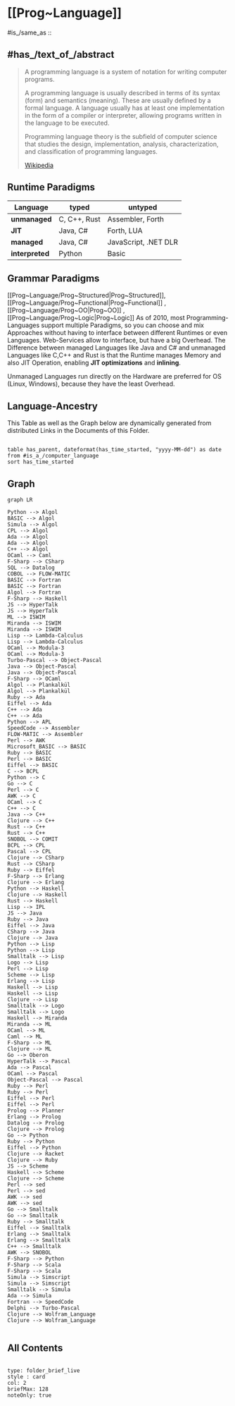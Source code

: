 # [[Prog~Language]] 

#is_/same_as :: 

## #has_/text_of_/abstract 

> A programming language is a system of notation for writing computer programs.
>
> A programming language is usually described in terms of its syntax (form) and semantics (meaning). 
> These are usually defined by a formal language. 
> A language usually has at least one implementation in the form of a compiler or interpreter, 
> allowing programs written in the language to be executed.
>
> Programming language theory is the subfield of computer science that studies the design, 
> implementation, analysis, characterization, and classification of programming languages.
>
> [Wikipedia](https://en.wikipedia.org/wiki/Programming%20language)

## Runtime Paradigms 

| Language        | typed        | untyped              |
| --------------- | ------------ | -------------------- |
| __unmanaged__   | C, C++, Rust | Assembler, Forth     |
| __JIT__         | Java, C#     | Forth, LUA           |
| __managed__     | Java, C#     | JavaScript, .NET DLR |
| __interpreted__ | Python       | Basic                |

## Grammar Paradigms 

[[Prog~Language/Prog~Structured|Prog~Structured]], [[Prog~Language/Prog~Functional|Prog~Functional]] , [[Prog~Language/Prog~OO|Prog~OO]] , [[Prog~Language/Prog~Logic|Prog~Logic]] 
As of 2010, most Programming-Languages support multiple Paradigms, 
so you can choose and mix Approaches 
without having to interface between different Runtimes or even Languages. 
Web-Services allow to interface, but have a big Overhead. 
The Difference between managed Languages like Java and C# and unmanaged Languages like C,C++ and Rust is 
that the Runtime manages Memory and also JIT Operation, enabling **JIT optimizations** and **inlining**. 

Unmanaged Languages run directly on the Hardware are preferred for OS (Linux, Windows), 
because they have the least Overhead. 




## Language-Ancestry 

This Table as well as the Graph below are dynamically generated 
from distributed Links in the Documents of this Folder. 

```dataview 

table has_parent, dateformat(has_time_started, "yyyy-MM-dd") as date 
from #is_a_/computer_language  
sort has_time_started 

```

## Graph 



```mermaid 
graph LR

Python --> Algol
BASIC --> Algol
Simula --> Algol
CPL --> Algol
Ada --> Algol
Ada --> Algol
C++ --> Algol
OCaml --> Caml
F-Sharp --> CSharp
SQL --> Datalog
COBOL --> FLOW-MATIC
BASIC --> Fortran
BASIC --> Fortran
Algol --> Fortran
F-Sharp --> Haskell
JS --> HyperTalk
JS --> HyperTalk
ML --> ISWIM
Miranda --> ISWIM
Miranda --> ISWIM
Lisp --> Lambda-Calculus
Lisp --> Lambda-Calculus
OCaml --> Modula-3
OCaml --> Modula-3
Turbo-Pascal --> Object-Pascal
Java --> Object-Pascal
Java --> Object-Pascal
F-Sharp --> OCaml
Algol --> Plankalkül
Algol --> Plankalkül
Ruby --> Ada
Eiffel --> Ada
C++ --> Ada
C++ --> Ada
Python --> APL
SpeedCode --> Assembler
FLOW-MATIC --> Assembler
Perl --> AWK
Microsoft_BASIC --> BASIC
Ruby --> BASIC
Perl --> BASIC
Eiffel --> BASIC
C --> BCPL
Python --> C
Go --> C
Perl --> C
AWK --> C
OCaml --> C
C++ --> C
Java --> C++
Clojure --> C++
Rust --> C++
Rust --> C++
SNOBOL --> COMIT
BCPL --> CPL
Pascal --> CPL
Clojure --> CSharp
Rust --> CSharp
Ruby --> Eiffel
F-Sharp --> Erlang
Clojure --> Erlang
Python --> Haskell
Clojure --> Haskell
Rust --> Haskell
Lisp --> IPL
JS --> Java
Ruby --> Java
Eiffel --> Java
CSharp --> Java
Clojure --> Java
Python --> Lisp
Python --> Lisp
Smalltalk --> Lisp
Logo --> Lisp
Perl --> Lisp
Scheme --> Lisp
Erlang --> Lisp
Haskell --> Lisp
Haskell --> Lisp
Clojure --> Lisp
Smalltalk --> Logo
Smalltalk --> Logo
Haskell --> Miranda
Miranda --> ML
OCaml --> ML
Caml --> ML
F-Sharp --> ML
Clojure --> ML
Go --> Oberon
HyperTalk --> Pascal
Ada --> Pascal
OCaml --> Pascal
Object-Pascal --> Pascal
Ruby --> Perl
Ruby --> Perl
Eiffel --> Perl
Eiffel --> Perl
Prolog --> Planner
Erlang --> Prolog
Datalog --> Prolog
Clojure --> Prolog
Go --> Python
Ruby --> Python
Eiffel --> Python
Clojure --> Racket
Clojure --> Ruby
JS --> Scheme
Haskell --> Scheme
Clojure --> Scheme
Perl --> sed
Perl --> sed
AWK --> sed
AWK --> sed
Go --> Smalltalk
Go --> Smalltalk
Ruby --> Smalltalk
Eiffel --> Smalltalk
Erlang --> Smalltalk
Erlang --> Smalltalk
C++ --> Smalltalk
AWK --> SNOBOL
F-Sharp --> Python
F-Sharp --> Scala
F-Sharp --> Scala
Simula --> Simscript
Simula --> Simscript
Smalltalk --> Simula
Ada --> Simula
Fortran --> SpeedCode
Delphi --> Turbo-Pascal
Clojure --> Wolfram_Language
Clojure --> Wolfram_Language


```



## All Contents

```folderv
```

```ccard
type: folder_brief_live
style : card
col: 2
briefMax: 128
noteOnly: true
```


